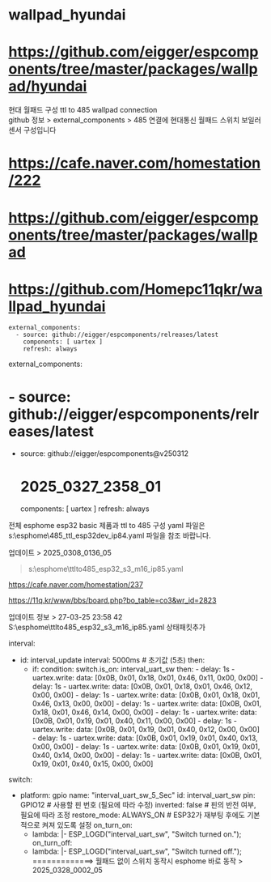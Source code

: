 # wallpad_hyundai
# https://github.com/eigger/espcomponents/tree/master/packages/wallpad/hyundai


현대 월패드 구성 
ttl to 485 wallpad connection  
github 정보 > external_components >
485 연결에 현대통신 월패드 스위치 보일러 센서 구성입니다
    
# https://cafe.naver.com/homestation/222
 
# https://github.com/eigger/espcomponents/tree/master/packages/wallpad
 
# https://github.com/Homepc11qkr/wallpad_hyundai

    external_components:
      - source: github://eigger/espcomponents/relreases/latest
        components: [ uartex ]
        refresh: always

external_components:
  # - source: github://eigger/espcomponents/relreases/latest
  - source: github://eigger/espcomponents@v250312
    # 2025_0327_2358_01
    components: [ uartex ]
    refresh: always  
    

전체 esphome esp32 basic 제품과 ttl to 485 구성  yaml 파일은
s:\esphome\485_ttl_esp32dev_ip84.yaml
파일을 참조 바랍니다.

업데이트 > 2025_0308_0136_05 

> s:\esphome\ttlto485_esp32_s3_m16_ip85.yaml

https://cafe.naver.com/homestation/237

https://11q.kr/www/bbs/board.php?bo_table=co3&wr_id=2823

업데이트 정보 > 27-03-25 23:58 42
S:\esphome\ttlto485_esp32_s3_m16_ip85.yaml
상태패킷추가

interval:
  - id: interval_update
    interval: 5000ms  # 초기값 (5초)
    then:
      - if:
          condition:
            switch.is_on: interval_uart_sw
          then:
            - delay: 1s
            - uartex.write:
                data: [0x0B, 0x01, 0x18, 0x01, 0x46, 0x11, 0x00, 0x00]
            - delay: 1s
            - uartex.write:
                data: [0x0B, 0x01, 0x18, 0x01, 0x46, 0x12, 0x00, 0x00]
            - delay: 1s
            - uartex.write:
                data: [0x0B, 0x01, 0x18, 0x01, 0x46, 0x13, 0x00, 0x00]
            - delay: 1s
            - uartex.write:
                data: [0x0B, 0x01, 0x18, 0x01, 0x46, 0x14, 0x00, 0x00]
            - delay: 1s
            - uartex.write:
                data: [0x0B, 0x01, 0x19, 0x01, 0x40, 0x11, 0x00, 0x00]
            - delay: 1s
            - uartex.write:
                data: [0x0B, 0x01, 0x19, 0x01, 0x40, 0x12, 0x00, 0x00]
            - delay: 1s
            - uartex.write:
                data: [0x0B, 0x01, 0x19, 0x01, 0x40, 0x13, 0x00, 0x00]
            - delay: 1s
            - uartex.write:
                data: [0x0B, 0x01, 0x19, 0x01, 0x40, 0x14, 0x00, 0x00]
            - delay: 1s
            - uartex.write:
                data: [0x0B, 0x01, 0x19, 0x01, 0x40, 0x15, 0x00, 0x00]

switch:
  - platform: gpio
    name: "interval_uart_sw_5_Sec"
    id: interval_uart_sw
    pin: GPIO12  # 사용할 핀 번호 (필요에 따라 수정)
    inverted: false  # 핀의 반전 여부, 필요에 따라 조정
    restore_mode: ALWAYS_ON  # ESP32가 재부팅 후에도 기본적으로 켜져 있도록 설정
    on_turn_on:
      - lambda: |-
          ESP_LOGD("interval_uart_sw", "Switch turned on.");
    on_turn_off:
      - lambda: |-
          ESP_LOGD("interval_uart_sw", "Switch turned off.");
=============> 월패드 없이 스위치 동작시 esphome 바로 동작 > 2025_0328_0002_05

